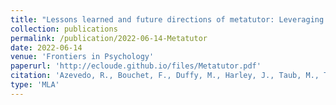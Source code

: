 ```yaml
---
title: "Lessons learned and future directions of metatutor: Leveraging multichannel data to scaffold self-regulated learning with an intelligent tutoring system"
collection: publications
permalink: /publication/2022-06-14-Metatutor
date: 2022-06-14
venue: 'Frontiers in Psychology'
paperurl: 'http://ecloude.github.io/files/Metatutor.pdf'
citation: 'Azevedo, R., Bouchet, F., Duffy, M., Harley, J., Taub, M., Trevors, G., Cloude, E. B., Dever, D. A., Wiedbusch, M. D., Wortha, F., &amp; Cerezo, R. (2022). Lessons learned and future directions of MetaTutor: Leveraging multichannel data to scaffold self-regulated learning with an intelligent tutoring system. Frontiers in Psychology.'
type: 'MLA'
---
```

